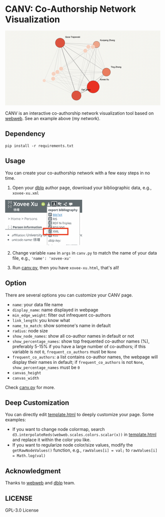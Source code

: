 # CANV: Co-Authorship Network Visualization

![Example](asset/teaser.png)

CANV is an interactive co-authorship network visualization tool based on [webweb](https://github.com/dblarremore/webweb). See an example above (my network). 

## Dependency

```shell
pip install -r requirements.txt
```

## Usage

You can create your co-authorship network with a few easy steps in no time.

1. Open your [dblp](https://dblp.org) author page, download your bibliographic data, e.g.,
`xovee-xu.xml`  
<img src="asset/download_data.png" alt="download data" width="250"/>

2. Change variable `name` in `args` in `canv.py` to match the name of your data file, e.g., `'name': 'xovee-xu'` 

3. Run [canv.py](./canv.py), then you have `xovee-xu.html`, that's all! 

## Option

There are several options you can customize your CANV page.

- `name`: your data file name
- `display_name`: name displayed in webpage
- `min_edge_weight`: filter out infrequent co-authors
- `link_length`: you know what
- `name_to_match`: show someone's name in default
- `radius`: node size
- `show_node_names`: show all co-author names in default or not
- `show_percentage_names`: show top frequented co-author names (%), preferably 5-15% if you have a large number of co-authors; if this variable is not `0`, `frequent_co_authors` must be `None`
- `frequent_co_authors`: a list contains co-author names, the webpage will display their names in default; if `frequent_co_authors` is not `None`, `show_percentage_names` must be `0`
- `canvas_height`
- `canvas_width`

Check [canv.py](./canv.py) for more. 

## Deep Customization

You can directly edit [template.html](./template.html) to deeply customize your page. Some examples:
- If you want to change node colormap, search `d3.interpolateReds(webweb.scales.colors.scalar(x))` in [template.html](./template.html) and replace it within the color you like.
- If you want to regularize node color/size values, modify the `getRawNodeValues()` function, e.g., `rawValues[i] = val;` to `rawValues[i] = Math.log(val)`

## Acknowledgment

Thanks to [webweb](https://github.com/dblarremore/webweb) and [dblp](https://dblp.org) team.

## LICENSE

GPL-3.0 License
